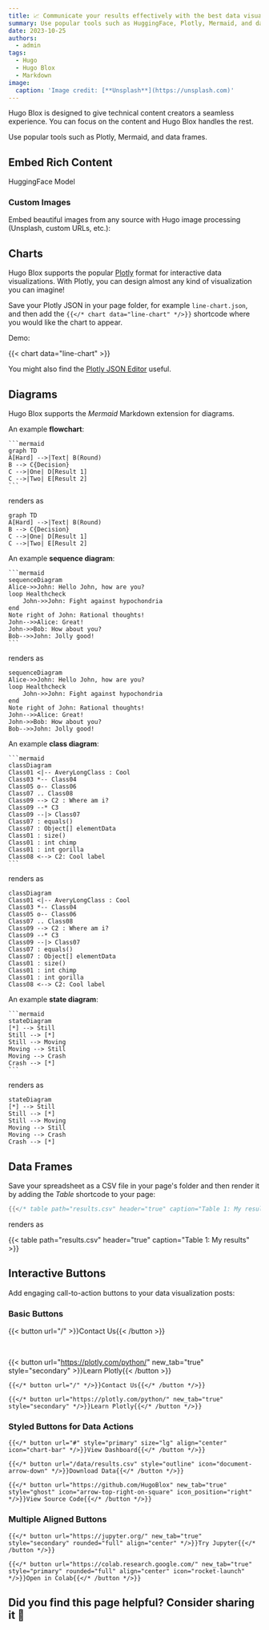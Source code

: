 ```yaml
---
title: 📈 Communicate your results effectively with the best data visualizations
summary: Use popular tools such as HuggingFace, Plotly, Mermaid, and data frames.
date: 2023-10-25
authors:
  - admin
tags:
  - Hugo
  - Hugo Blox
  - Markdown
image:
  caption: 'Image credit: [**Unsplash**](https://unsplash.com)'
---
```


Hugo Blox is designed to give technical content creators a seamless experience. You can focus on the content and Hugo Blox handles the rest.

Use popular tools such as Plotly, Mermaid, and data frames.

## Embed Rich Content

HuggingFace Model


### Custom Images

Embed beautiful images from any source with Hugo image processing (Unsplash, custom URLs, etc.):



## Charts

Hugo Blox supports the popular [Plotly](https://plot.ly/) format for interactive data visualizations. With Plotly, you can design almost any kind of visualization you can imagine!

Save your Plotly JSON in your page folder, for example `line-chart.json`, and then add the `{{</* chart data="line-chart" */>}}` shortcode where you would like the chart to appear.

Demo:

{{< chart data="line-chart" >}}

You might also find the [Plotly JSON Editor](http://plotly-json-editor.getforge.io/) useful.

## Diagrams

Hugo Blox supports the _Mermaid_ Markdown extension for diagrams.

An example **flowchart**:

    ```mermaid
    graph TD
    A[Hard] -->|Text| B(Round)
    B --> C{Decision}
    C -->|One| D[Result 1]
    C -->|Two| E[Result 2]
    ```

renders as

```mermaid
graph TD
A[Hard] -->|Text| B(Round)
B --> C{Decision}
C -->|One| D[Result 1]
C -->|Two| E[Result 2]
```

An example **sequence diagram**:

    ```mermaid
    sequenceDiagram
    Alice->>John: Hello John, how are you?
    loop Healthcheck
        John->>John: Fight against hypochondria
    end
    Note right of John: Rational thoughts!
    John-->>Alice: Great!
    John->>Bob: How about you?
    Bob-->>John: Jolly good!
    ```

renders as

```mermaid
sequenceDiagram
Alice->>John: Hello John, how are you?
loop Healthcheck
    John->>John: Fight against hypochondria
end
Note right of John: Rational thoughts!
John-->>Alice: Great!
John->>Bob: How about you?
Bob-->>John: Jolly good!
```

An example **class diagram**:

    ```mermaid
    classDiagram
    Class01 <|-- AveryLongClass : Cool
    Class03 *-- Class04
    Class05 o-- Class06
    Class07 .. Class08
    Class09 --> C2 : Where am i?
    Class09 --* C3
    Class09 --|> Class07
    Class07 : equals()
    Class07 : Object[] elementData
    Class01 : size()
    Class01 : int chimp
    Class01 : int gorilla
    Class08 <--> C2: Cool label
    ```

renders as

```mermaid
classDiagram
Class01 <|-- AveryLongClass : Cool
Class03 *-- Class04
Class05 o-- Class06
Class07 .. Class08
Class09 --> C2 : Where am i?
Class09 --* C3
Class09 --|> Class07
Class07 : equals()
Class07 : Object[] elementData
Class01 : size()
Class01 : int chimp
Class01 : int gorilla
Class08 <--> C2: Cool label
```

An example **state diagram**:

    ```mermaid
    stateDiagram
    [*] --> Still
    Still --> [*]
    Still --> Moving
    Moving --> Still
    Moving --> Crash
    Crash --> [*]
    ```

renders as

```mermaid
stateDiagram
[*] --> Still
Still --> [*]
Still --> Moving
Moving --> Still
Moving --> Crash
Crash --> [*]
```

## Data Frames

Save your spreadsheet as a CSV file in your page's folder and then render it by adding the _Table_ shortcode to your page:

```go
{{</* table path="results.csv" header="true" caption="Table 1: My results" */>}}
```

renders as

{{< table path="results.csv" header="true" caption="Table 1: My results" >}}

## Interactive Buttons

Add engaging call-to-action buttons to your data visualization posts:

### Basic Buttons

{{< button url="/" >}}Contact Us{{< /button >}}

&nbsp;

{{< button url="https://plotly.com/python/" new_tab="true" style="secondary" >}}Learn Plotly{{< /button >}}

```go-html-template
{{</* button url="/" */>}}Contact Us{{</* /button */>}}

{{</* button url="https://plotly.com/python/" new_tab="true" style="secondary" */>}}Learn Plotly{{</* /button */>}}
```

### Styled Buttons for Data Actions



```go-html-template
{{</* button url="#" style="primary" size="lg" align="center" icon="chart-bar" */>}}View Dashboard{{</* /button */>}}

{{</* button url="/data/results.csv" style="outline" icon="document-arrow-down" */>}}Download Data{{</* /button */>}}

{{</* button url="https://github.com/HugoBlox" new_tab="true" style="ghost" icon="arrow-top-right-on-square" icon_position="right" */>}}View Source Code{{</* /button */>}}
```

### Multiple Aligned Buttons



```go-html-template
{{</* button url="https://jupyter.org/" new_tab="true" style="secondary" rounded="full" align="center" */>}}Try Jupyter{{</* /button */>}}

{{</* button url="https://colab.research.google.com/" new_tab="true" style="primary" rounded="full" align="center" icon="rocket-launch" */>}}Open in Colab{{</* /button */>}}
```

## Did you find this page helpful? Consider sharing it 🙌
